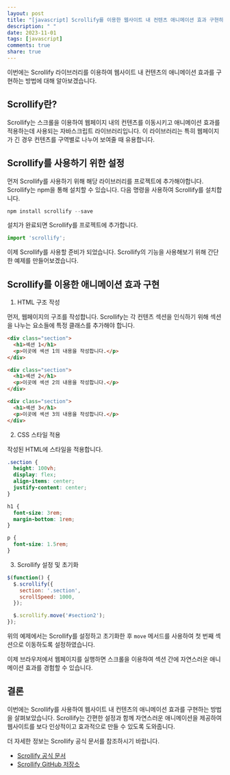 ```yaml
---
layout: post
title: "[javascript] Scrollify를 이용한 웹사이트 내 컨텐츠 애니메이션 효과 구현하기"
description: " "
date: 2023-11-01
tags: [javascript]
comments: true
share: true
---
```


이번에는 Scrollify 라이브러리를 이용하여 웹사이트 내 컨텐츠의 애니메이션 효과를 구현하는 방법에 대해 알아보겠습니다.

## Scrollify란?

Scrollify는 스크롤을 이용하여 웹페이지 내의 컨텐츠를 이동시키고 애니메이션 효과를 적용하는데 사용되는 자바스크립트 라이브러리입니다. 이 라이브러리는 특히 웹페이지가 긴 경우 컨텐츠를 구역별로 나누어 보여줄 때 유용합니다.

## Scrollify를 사용하기 위한 설정

먼저 Scrollify를 사용하기 위해 해당 라이브러리를 프로젝트에 추가해야합니다. Scrollify는 npm을 통해 설치할 수 있습니다. 다음 명령을 사용하여 Scrollify를 설치합니다.

```javascript
npm install scrollify --save
```

설치가 완료되면 Scrollify를 프로젝트에 추가합니다.

```javascript
import 'scrollify';
```

이제 Scrollify를 사용할 준비가 되었습니다. Scrollify의 기능을 사용해보기 위해 간단한 예제를 만들어보겠습니다.

## Scrollify를 이용한 애니메이션 효과 구현

1. HTML 구조 작성

먼저, 웹페이지의 구조를 작성합니다. Scrollify는 각 컨텐츠 섹션을 인식하기 위해 섹션을 나누는 요소들에 특정 클래스를 추가해야 합니다.

```html
<div class="section">
  <h1>섹션 1</h1>
  <p>이곳에 섹션 1의 내용을 작성합니다.</p>
</div>

<div class="section">
  <h1>섹션 2</h1>
  <p>이곳에 섹션 2의 내용을 작성합니다.</p>
</div>

<div class="section">
  <h1>섹션 3</h1>
  <p>이곳에 섹션 3의 내용을 작성합니다.</p>
</div>
```

2. CSS 스타일 적용

작성된 HTML에 스타일을 적용합니다.

```css
.section {
  height: 100vh;
  display: flex;
  align-items: center;
  justify-content: center;
}

h1 {
  font-size: 3rem;
  margin-bottom: 1rem;
}

p {
  font-size: 1.5rem;
}
```

3. Scrollify 설정 및 초기화

```javascript
$(function() {
  $.scrollify({
    section: '.section',
    scrollSpeed: 1000,
  });

  $.scrollify.move('#section2');
});
```

위의 예제에서는 Scrollify를 설정하고 초기화한 후 `move` 메서드를 사용하여 첫 번째 섹션으로 이동하도록 설정하였습니다.

이제 브라우저에서 웹페이지를 실행하면 스크롤을 이용하여 섹션 간에 자연스러운 애니메이션 효과를 경험할 수 있습니다.

## 결론

이번에는 Scrollify를 사용하여 웹사이트 내 컨텐츠의 애니메이션 효과를 구현하는 방법을 살펴보았습니다. Scrollify는 간편한 설정과 함께 자연스러운 애니메이션을 제공하여 웹사이트를 보다 인상적이고 효과적으로 만들 수 있도록 도와줍니다.

더 자세한 정보는 Scrollify 공식 문서를 참조하시기 바랍니다.

- [Scrollify 공식 문서](https://projects.lukehaas.me/scrollify/)
- [Scrollify GitHub 저장소](https://github.com/lukehaas/Scrollify)